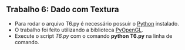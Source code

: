 ## Trabalho 6: Dado com Textura
 

- Para rodar o arquivo T6.py é necessário possuir o [Python](https://www.python.org/downloads/) instalado.
- O trabalho foi feito utilizando a biblioteca [PyOpenGL](https://pypi.org/project/PyOpenGL/).
- Execute o script *T6.py* com o comando **python T6.py** na linha de comando.
 